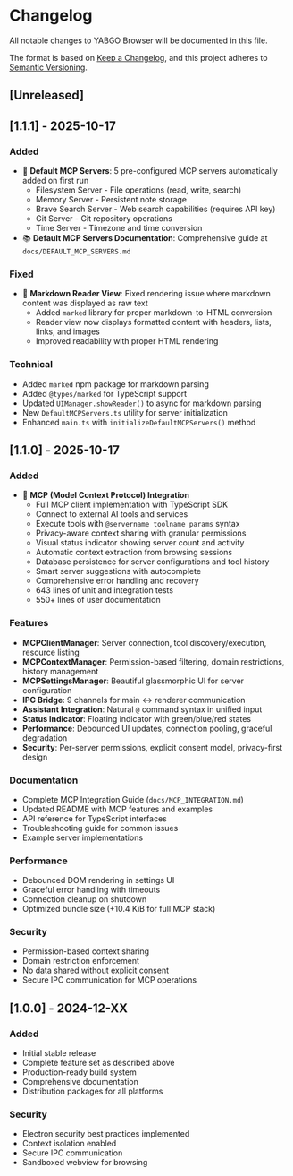 # Changelog

All notable changes to YABGO Browser will be documented in this file.

The format is based on [Keep a Changelog](https://keepachangelog.com/en/1.0.0/),
and this project adheres to [Semantic Versioning](https://semver.org/spec/v2.0.0.html).

## [Unreleased]

## [1.1.1] - 2025-10-17

### Added
- 🎁 **Default MCP Servers**: 5 pre-configured MCP servers automatically added on first run
  - Filesystem Server - File operations (read, write, search)
  - Memory Server - Persistent note storage
  - Brave Search Server - Web search capabilities (requires API key)
  - Git Server - Git repository operations
  - Time Server - Timezone and time conversion
- 📚 **Default MCP Servers Documentation**: Comprehensive guide at `docs/DEFAULT_MCP_SERVERS.md`

### Fixed
- 📖 **Markdown Reader View**: Fixed rendering issue where markdown content was displayed as raw text
  - Added `marked` library for proper markdown-to-HTML conversion
  - Reader view now displays formatted content with headers, lists, links, and images
  - Improved readability with proper HTML rendering

### Technical
- Added `marked` npm package for markdown parsing
- Added `@types/marked` for TypeScript support
- Updated `UIManager.showReader()` to async for markdown parsing
- New `DefaultMCPServers.ts` utility for server initialization
- Enhanced `main.ts` with `initializeDefaultMCPServers()` method

## [1.1.0] - 2025-10-17

### Added
- 🔧 **MCP (Model Context Protocol) Integration**
  - Full MCP client implementation with TypeScript SDK
  - Connect to external AI tools and services
  - Execute tools with `@servername toolname params` syntax
  - Privacy-aware context sharing with granular permissions
  - Visual status indicator showing server count and activity
  - Automatic context extraction from browsing sessions
  - Database persistence for server configurations and tool history
  - Smart server suggestions with autocomplete
  - Comprehensive error handling and recovery
  - 643 lines of unit and integration tests
  - 550+ lines of user documentation

### Features
- **MCPClientManager**: Server connection, tool discovery/execution, resource listing
- **MCPContextManager**: Permission-based filtering, domain restrictions, history management
- **MCPSettingsManager**: Beautiful glassmorphic UI for server configuration
- **IPC Bridge**: 9 channels for main ↔ renderer communication
- **Assistant Integration**: Natural `@` command syntax in unified input
- **Status Indicator**: Floating indicator with green/blue/red states
- **Performance**: Debounced UI updates, connection pooling, graceful degradation
- **Security**: Per-server permissions, explicit consent model, privacy-first design

### Documentation
- Complete MCP Integration Guide (`docs/MCP_INTEGRATION.md`)
- Updated README with MCP features and examples
- API reference for TypeScript interfaces
- Troubleshooting guide for common issues
- Example server implementations

### Performance
- Debounced DOM rendering in settings UI
- Graceful error handling with timeouts
- Connection cleanup on shutdown
- Optimized bundle size (+10.4 KiB for full MCP stack)

### Security
- Permission-based context sharing
- Domain restriction enforcement
- No data shared without explicit consent
- Secure IPC communication for MCP operations

## [1.0.0] - 2024-12-XX

### Added
- Initial stable release
- Complete feature set as described above
- Production-ready build system
- Comprehensive documentation
- Distribution packages for all platforms

### Security
- Electron security best practices implemented
- Context isolation enabled
- Secure IPC communication
- Sandboxed webview for browsing